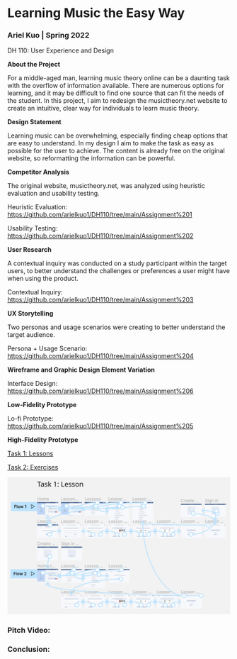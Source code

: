 # Learning Music the Easy Way
### Ariel Kuo | Spring 2022 
DH 110: User Experience and Design 

**About the Project**  

For a middle-aged man, learning music theory online can be a daunting task with the overflow of information available. There are numerous options for learning, and it may be difficult to find one source that can fit the needs of the student. In this project, I aim to redesign the musictheory.net website to create an intuitive, clear way for individuals to learn music theory.

**Design Statement**

Learning music can be overwhelming, especially finding cheap options that are easy to understand. In my design I aim to make the task as easy as possible for the user to achieve. The content is already free on the original website, so reformatting the information can be powerful.

**Competitor Analysis**

The original website, musictheory.net, was analyzed using heuristic evaluation and usability testing.

Heuristic Evaluation: https://github.com/arielkuo1/DH110/tree/main/Assignment%201

Usability Testing: https://github.com/arielkuo1/DH110/tree/main/Assignment%202

**User Research**

A contextual inquiry was conducted on a study participant within the target users, to better understand the challenges or preferences a user might have when using the product.

Contextual Inquiry: https://github.com/arielkuo1/DH110/tree/main/Assignment%203

**UX Storytelling**

Two personas and usage scenarios were creating to better understand the target audience. 

Persona + Usage Scenario: https://github.com/arielkuo1/DH110/tree/main/Assignment%204

**Wireframe and Graphic Design Element Variation**

Interface Design: https://github.com/arielkuo1/DH110/tree/main/Assignment%206

**Low-Fidelity Prototype**

Lo-fi Prototype: https://github.com/arielkuo1/DH110/tree/main/Assignment%205

**High-Fidelity Prototype**

[Task 1: Lessons](https://www.figma.com/proto/LBbSvZSTOUSZtRqt5HWdP2/Hifi-Prototype?node-id=1191%3A5563&scaling=scale-down&page-id=1191%3A5562&starting-point-node-id=1191%3A5563&show-proto-sidebar=1)

[Task 2: Exercises](https://www.figma.com/proto/LBbSvZSTOUSZtRqt5HWdP2/Hifi-Prototype?node-id=1191%3A7771&scaling=scale-down&page-id=1191%3A5559&starting-point-node-id=1191%3A7771&show-proto-sidebar=1)

![image_caption](https://github.com/arielkuo1/DH110/blob/main/Assignment%207/task-1.png)

### Pitch Video:

### Conclusion:
